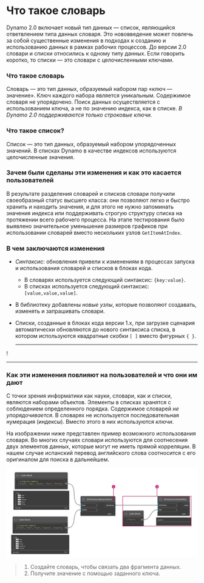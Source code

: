 # Что такое словарь

Dynamo 2.0 включает новый тип данных — список, являющийся ответвлением типа данных словаря. Это нововведение может повлечь за собой существенные изменения в подходах к созданию и использованию данных в рамках рабочих процессов. До версии 2.0 словари и списки относились к одному типу данных. Если говорить коротко, то списки — это словари с целочисленными ключами.

### **Что такое словарь**

Словарь — это тип данных, образуемый набором пар «ключ — значение». Ключ каждого набора является уникальным. Содержимое словаря не упорядочено. Поиск данных осуществляется с использованием ключа, а не по значению индекса, как в списке. _В Dynamo 2.0 поддерживаются только строковые ключи._

### **Что такое список?**

Список — это тип данных, образуемый набором упорядоченных значений. В списках Dynamo в качестве индексов используются целочисленные значения.

### **Зачем были сделаны эти изменения и как это касается пользователей**

В результате разделения словарей и списков словари получили своеобразный статус высшего класса: они позволяют легко и быстро хранить и находить значения, и для этого не нужно запоминать значения индекса или поддерживать строгую структуру списка на протяжении всего рабочего процесса. На этапе тестирования было выявлено значительное уменьшение размеров графиков при использовании словарей вместо нескольких узлов `GetItemAtIndex`.

### **В чем заключаются изменения**

* _Синтаксис_: обновления привели к изменениям в процессах запуска и использования словарей и списков в блоках кода.
  * В словарях используется следующий синтаксис: `{key:value}`.
  * В списках используется следующий синтаксис: `[value,value,value]`.
* В библиотеку добавлены _новые узлы_, которые позволяют создавать, изменять и запрашивать словари.
*   Списки, созданные в блоках кода версии 1.x, при загрузке сценария автоматически обновляются до нового синтаксиса списка, в котором используются квадратные скобки `[ ]` вместо фигурных `{ }`.

    ***

\![](<../images/5-5/1/what is a dictionary - what are the changes (1) (1) (1).jpg>)

***

### **Как эти изменения повлияют на пользователей и что они им дают**

С точки зрения информатики как науки, словари, как и списки, являются наборами объектов. Элементы в списках хранятся с соблюдением определенного порядка. Содержимое словарей _не упорядочивается_. В словарях не используется последовательная нумерация (индексы). Вместо этого в них используются _ключи_.

На изображении ниже представлен пример возможного использования словаря. Во многих случаях словари используются для соотнесения двух элементов данных, которые могут не иметь прямой корреляции. В нашем случае испанский перевод английского слова соотносится с его оригиналом для поиска в дальнейшем.

![](../images/5-5/1/whatisadictionary-whatwouldyouusethesefor.jpg)

> 1. Создайте словарь, чтобы связать два фрагмента данных.
> 2. Получите значение с помощью заданного ключа.
